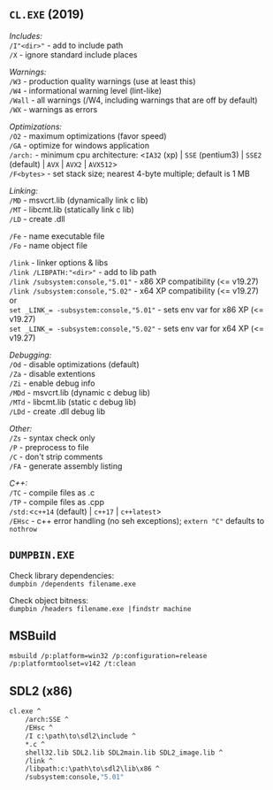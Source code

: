 `CL.EXE` (2019)
--------

_Includes:_  
`/I"<dir>"`  - add to include path  
`/X`         - ignore standard include places  
  
_Warnings:_  
`/W3`    - production quality warnings (use at least this)  
`/W4`    - informational warning level (lint-like)  
`/Wall`  - all warnings (/W4, including warnings that are off by default)  
`/WX`    - warnings as errors  

_Optimizations:_  
`/O2`        - maximum optimizations (favor speed)  
`/GA`        - optimize for windows application  
`/arch:`     - minimum cpu architecture: <`IA32` (xp) | `SSE` (pentium3) | `SSE2` (default) | `AVX` | `AVX2` | `AVX512`>  
`/F<bytes>`  - set stack size; nearest 4-byte multiple; default is 1 MB 
  
_Linking:_  
`/MD`    - msvcrt.lib (dynamically link c lib)  
`/MT`    - libcmt.lib (statically link c lib)  
`/LD`    - create .dll  
  
`/Fe`    - name executable file  
`/Fo`    - name object file  
  
`/link`  - linker options & libs  
`/link /LIBPATH:"<dir>"`           - add to lib path  
`/link /subsystem:console,"5.01"`  - x86 XP compatibility (<= v19.27)  
`/link /subsystem:console,"5.02"`  - x64 XP compatibility (<= v19.27)  
or  
`set _LINK_= -subsystem:console,"5.01"`  - sets env var for x86 XP (<= v19.27)  
`set _LINK_= -subsystem:console,"5.02"`  - sets env var for x64 XP (<= v19.27)  
  
_Debugging:_  
`/Od`    - disable optimizations (default)  
`/Za`    - disable extentions  
`/Zi`    - enable debug info  
`/MDd`   - msvcrt.lib (dynamic c debug lib)  
`/MTd`   - libcmt.lib (static c debug lib)  
`/LDd`   - create .dll debug lib  
  
_Other:_  
`/Zs`    - syntax check only  
`/P`     - preprocess to file  
`/C`     - don't strip comments  
`/FA`    - generate assembly listing  
  
_C++:_  
`/TC`    - compile files as .c  
`/TP`    - compile files as .cpp  
`/std:`<`c++14` (default) | `c++17` | `c++latest`>  
`/EHsc`  - c++ error handling (no seh exceptions); `extern "C"` defaults to `nothrow`  


`DUMPBIN.EXE`
-------------

Check library dependencies:  
`dumpbin /dependents filename.exe`  

Check object bitness:  
`dumpbin /headers filename.exe |findstr machine`  


MSBuild
-------

`msbuild /p:platform=win32 /p:configuration=release /p:platformtoolset=v142 /t:clean`


SDL2 (x86)
----

```cmd
cl.exe ^
    /arch:SSE ^
    /EHsc ^
    /I c:\path\to\sdl2\include ^
    *.c ^
    shell32.lib SDL2.lib SDL2main.lib SDL2_image.lib ^
    /link ^
    /libpath:c:\path\to\sdl2\lib\x86 ^
    /subsystem:console,"5.01"
```
